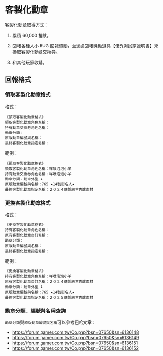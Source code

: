# 客製化勳章

客製化勳章取得方式：

1. 累積 60,000 捐獻。

2. 回報各種大小 BUG 回報獎勵，並透過回報獎勵道具【優秀測試家證明書】來換取客製化勳章交換券。

3. 和其他玩家收購。

## 回報格式

### 領取客製化勳章格式

格式：

```text
《領取客製化勳章格式》
領取客製化勳章角色名稱：
持有勳章交換券角色名稱：
勳章分類：
原版勳章編號與名稱：
最終客製化勳章指定名稱：
```

範例：

```text
《領取客製化勳章格式》
領取客製化勳章角色名稱：咩噗泡泡小羊
持有勳章交換券角色名稱：咩噗泡泡小羊
勳章分類：勳章外型 4
原版勳章編號與名稱：765 ★14號街名人★
最終客製化勳章指定名稱：２０２４傳說級羊肉爐素材
```

### 更換客製化勳章格式

格式：

```text
《更換客製化勳章格式》
持有客製化勳章角色名稱：
原有客製化勳章自訂名稱：
勳章分類：
原版勳章編號與名稱：
最終客製化勳章指定名稱：
```

範例：

```text
《更換客製化勳章格式》
持有客製化勳章角色名稱：咩噗泡泡小羊
原有客製化勳章自訂名稱：２０２４傳說級羊肉爐素材
勳章分類：勳章外型 4
原版勳章編號與名稱：765 ★14號街名人★
最終客製化勳章指定名稱：２０２５傳說級羊肉爐素材
```

### 勳章分類、編號與名稱查詢

`勳章分類`與`原版勳章編號與名稱`可以參考巴哈文章：

* https://forum.gamer.com.tw/Co.php?bsn=07650&sn=6136148
* https://forum.gamer.com.tw/Co.php?bsn=07650&sn=6136149
* https://forum.gamer.com.tw/Co.php?bsn=07650&sn=6136151
* https://forum.gamer.com.tw/Co.php?bsn=07650&sn=6136152